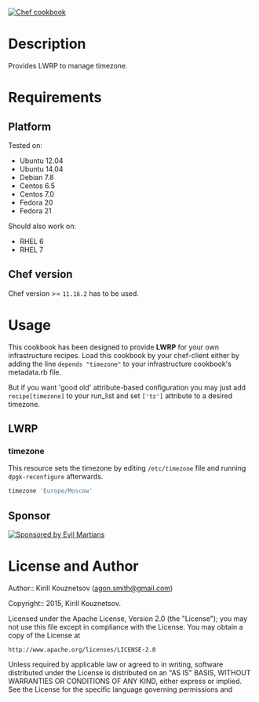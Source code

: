 [![Chef cookbook](https://img.shields.io/cookbook/v/timezone_lwrp.svg)](https://github.com/dragonsmith/timezone_lwrp)

# Description

Provides LWRP to manage timezone.

# Requirements

## Platform

Tested on:
- Ubuntu 12.04
- Ubuntu 14.04
- Debian 7.8
- Centos 6.5
- Centos 7.0
- Fedora 20
- Fedora 21

Should also work on:
- RHEL 6
- RHEL 7

## Chef version

Chef version >= `11.16.2` has to be used.

# Usage

This cookbook has been designed to provide **LWRP** for your own infrastructure recipes.
Load this cookbook by your chef-client either by adding the line `depends "timezone"` to your infrastructure cookbook's metadata.rb file.

But if you want 'good old' attribute-based configuration you may just add `recipe[timezone]` to your run\_list and set `['tz']` attribute to a desired timezone.

## LWRP

### timezone

This resource sets the timezone by editing `/etc/timezone` file and running `dpgk-reconfigure` afterwards.

```ruby
timezone 'Europe/Moscow'
```

## Sponsor

[![Sponsored by Evil Martians](https://evilmartians.com/badges/sponsored-by-evil-martians@2x.png)](https://evilmartians.com)

# License and Author

Author:: Kirill Kouznetsov (<agon.smith@gmail.com>)

Copyright:: 2015, Kirill Kouznetsov.

Licensed under the Apache License, Version 2.0 (the "License");
you may not use this file except in compliance with the License.
You may obtain a copy of the License at

    http://www.apache.org/licenses/LICENSE-2.0

Unless required by applicable law or agreed to in writing, software
distributed under the License is distributed on an "AS IS" BASIS,
WITHOUT WARRANTIES OR CONDITIONS OF ANY KIND, either express or implied.
See the License for the specific language governing permissions and

